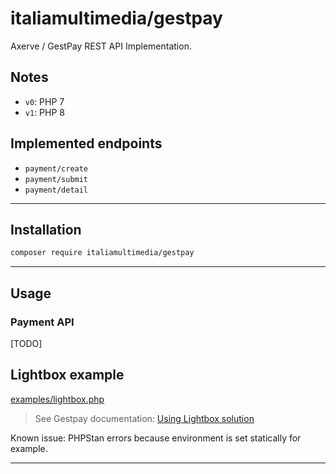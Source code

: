 # italiamultimedia/gestpay

Axerve / GestPay REST API Implementation.

## Notes

* `v0`: PHP 7
* `v1`: PHP 8

## Implemented endpoints

* `payment/create`
* `payment/submit`
* `payment/detail`

---

## Installation

```sh
composer require italiamultimedia/gestpay
```

---

## Usage

### Payment API

[TODO]

## Lightbox example

[examples/lightbox.php](/examples/lightbox.php)

> See Gestpay documentation: [Using Lightbox solution](https://docs.gestpay.it/rest/getting-started/getting-started/#using-lightbox-solution)

Known issue: PHPStan errors because environment is set statically for example.

---
